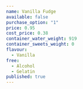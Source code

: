 ```yaml
---
name: Vanilla Fudge
available: false
purchase_option: "1"
price: 0.95
cost_price: 0.38
container_water_weight: 919
container_sweets_weight: 0
flavour: 
  - Vanilla
free: 
  - Alcohol
  - Gelatin
published: true
---
```

